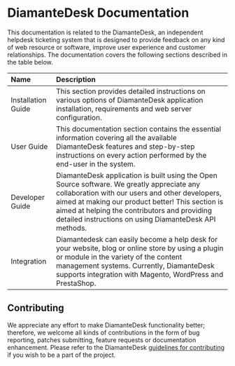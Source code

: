 # DiamanteDesk Documentation

This documentation is related to the DiamanteDesk, an independent helpdesk ticketing system that is designed to provide feedback on any kind of web resource or software, improve user experience and customer relationships. The documentation covers the following sections described in the table below.

Name  | Description
:------------- |:-------------
Installation Guide  |  This section provides detailed instructions on various options of DiamanteDesk application installation, requirements and web server configuration.
User Guide | This documentation section contains the essential information covering all the available DiamanteDesk features and step-by-step instructions on every action performed by the end-user in the system.
Developer Guide | DiamanteDesk application is built using the Open Source software. We greatly appreciate any collaboration with our users and other developers, aimed at making our product better! This section is aimed at helping the contributors and providing detailed instructions on using DiamanteDesk API methods.
Integration | Diamantedesk can easily become a help desk for your website, blog or online store by using a plugin or module in the variety of the content management systems. Currently, DiamanteDesk supports integration with Magento, WordPress and PrestaShop.

## Contributing

We appreciate any effort to make DiamanteDesk functionality better; therefore, we welcome all kinds of contributions in the form of bug reporting, patches submitting, feature requests or documentation enhancement. Please refer to the DiamanteDesk [guidelines for contributing](http://docs.diamantedesk.com/en/latest/developer-guide/contributing.html) if you wish to be a part of the project.
